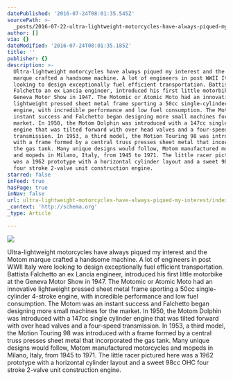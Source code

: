 ```yaml
---
datePublished: '2016-07-24T08:01:35.545Z'
sourcePath: >-
  _posts/2016-07-22-ultra-lightweight-motorcycles-have-always-piqued-my-interest.md
author: []
via: {}
dateModified: '2016-07-24T08:01:35.185Z'
title: ''
publisher: {}
description: >-
  Ultra-lightweight motorcycles have always piqued my interest and the Motom
  marque crafted a handsome machine. A lot of engineers in post WWII Italy were
  looking to design exceptionally fuel efficient transportation. Battista
  Falchetto an ex Lancia engineer, introduced his first little motorbike at the
  Geneva Motor Show in 1947. The Motomic or Atomic Moto had an innovative
  lightweight pressed sheet metal frame sporting a 50cc single-cylinder 4-stroke
  engine, with incredible performance and low fuel consumption. The Motom was an
  instant success and Falchetto began designing more small machines for the
  market. In 1950, the Motom Dolphin was introduced with a 147cc single cylinder
  engine that was tilted forward with over head valves and a four-speed
  transmission. In 1953, a third model, the Motion Touring 98 was introduced
  with a frame formed by a central truss presses sheet metal that incorporated
  the gas tank. Many unique designs would follow, Motom manufactured motorcycles
  and mopeds in Milano, Italy, from 1945 to 1971. The little racer pictured here
  was a 1962 prototype with a horizontal cylinder layout and a sweet 98cc OHC
  four stroke 2-valve unit construction engine.
starred: false
inFeed: true
hasPage: true
inNav: false
url: ultra-lightweight-motorcycles-have-always-piqued-my-interest/index.html
_context: 'http://schema.org'
_type: Article

---
```

![](https://the-grid-user-content.s3-us-west-2.amazonaws.com/fee45e93-80d9-488e-a0d8-082cab99e69a.jpg)

Ultra-lightweight motorcycles have always piqued my interest and the Motom marque crafted a handsome machine. A lot of engineers in post WWII Italy were looking to design exceptionally fuel efficient transportation. Battista Falchetto an ex Lancia engineer, introduced his first little motorbike at the Geneva Motor Show in 1947\. The Motomic or Atomic Moto had an innovative lightweight pressed sheet metal frame sporting a 50cc single-cylinder 4-stroke engine, with incredible performance and low fuel consumption. The Motom was an instant success and Falchetto began designing more small machines for the market. In 1950, the Motom Dolphin was introduced with a 147cc single cylinder engine that was tilted forward with over head valves and a four-speed transmission. In 1953, a third model, the Motion Touring 98 was introduced with a frame formed by a central truss presses sheet metal that incorporated the gas tank. Many unique designs would follow, Motom manufactured motorcycles and mopeds in Milano, Italy, from 1945 to 1971\. The little racer pictured here was a 1962 prototype with a horizontal cylinder layout and a sweet 98cc OHC four stroke 2-valve unit construction engine.